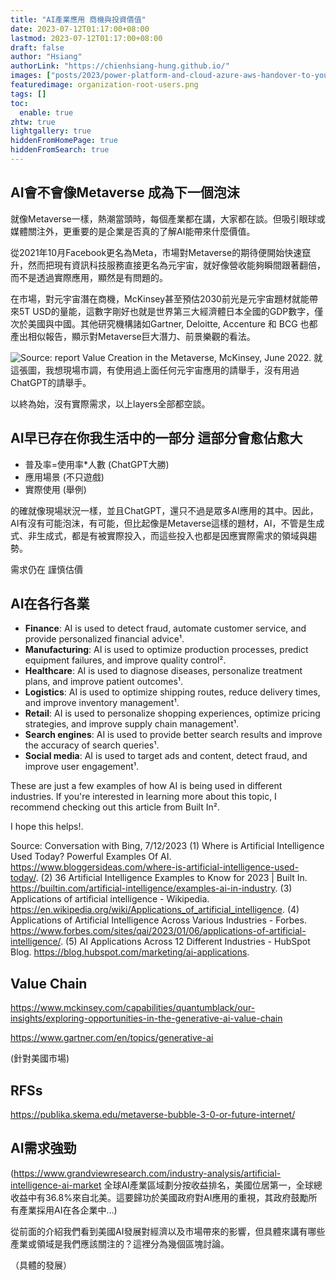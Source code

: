 ```yaml
---
title: "AI產業應用 商機與投資價值"
date: 2023-07-12T01:17:00+08:00
lastmod: 2023-07-12T01:17:00+08:00
draft: false
author: "Hsiang"
authorLink: "https://chienhsiang-hung.github.io/"
images: ["posts/2023/power-platform-and-cloud-azure-aws-handover-to-your-colleagues/organization-root-users.png"]
featuredimage: organization-root-users.png
tags: []
toc:
  enable: true
zhtw: true
lightgallery: true
hiddenFromHomePage: true
hiddenFromSearch: true
---
```

## AI會不會像Metaverse 成為下一個泡沫
就像Metaverse一樣，熱潮當頭時，每個產業都在講，大家都在談。但吸引眼球或媒體關注外，更重要的是企業是否真的了解AI能帶來什麼價值。

從2021年10月Facebook更名為Meta，市場對Metaverse的期待便開始快速竄升，然而把現有資訊科技服務直接更名為元宇宙，就好像營收能夠瞬間跟著翻倍，而不是透過實際應用，顯然是有問題的。

在市場，對元宇宙潛在商機，McKinsey甚至預估2030前光是元宇宙題材就能帶來5T USD的量能，這數字剛好也就是世界第三大經濟體日本全國的GDP數字，僅次於美國與中國。其他研究機構諸如Gartner, Deloitte, Accenture 和 BCG 也都產出相似報告，顯示對Metaverse巨大潛力、前景樂觀的看法。

![Source: report Value Creation in the Metaverse, McKinsey, June 2022.](https://publika.skema.edu/wp-content/uploads/2022/10/Couches-metavers.pddng.webp "Source: report Value Creation in the Metaverse, McKinsey, June 2022.")
就這張圖，我想現場市調，有使用過上面任何元宇宙應用的請舉手，沒有用過ChatGPT的請舉手。

以終為始，沒有實際需求，以上layers全部都空談。

## AI早已存在你我生活中的一部分 這部分會愈佔愈大
- 普及率=使用率*人數 (ChatGPT大勝)
- 應用場景 (不只遊戲)
- 實際使用 (舉例)

的確就像現場狀況一樣，並且ChatGPT，還只不過是眾多AI應用的其中。因此，AI有沒有可能泡沫，有可能，但比起像是Metaverse這樣的題材，AI，不管是生成式、非生成式，都是有被實際投入，而這些投入也都是因應實際需求的領域與趨勢。

需求仍在 謹慎估價

## AI在各行各業
- **Finance**: AI is used to detect fraud, automate customer service, and provide personalized financial advice¹.
- **Manufacturing**: AI is used to optimize production processes, predict equipment failures, and improve quality control².
- **Healthcare**: AI is used to diagnose diseases, personalize treatment plans, and improve patient outcomes¹.
- **Logistics**: AI is used to optimize shipping routes, reduce delivery times, and improve inventory management¹.
- **Retail**: AI is used to personalize shopping experiences, optimize pricing strategies, and improve supply chain management¹.
- **Search engines**: AI is used to provide better search results and improve the accuracy of search queries¹.
- **Social media**: AI is used to target ads and content, detect fraud, and improve user engagement¹.

These are just a few examples of how AI is being used in different industries. If you're interested in learning more about this topic, I recommend checking out this article from Built In².

I hope this helps!.

Source: Conversation with Bing, 7/12/2023
(1) Where is Artificial Intelligence Used Today? Powerful Examples Of AI. https://www.bloggersideas.com/where-is-artificial-intelligence-used-today/.
(2) 36 Artificial Intelligence Examples to Know for 2023 | Built In. https://builtin.com/artificial-intelligence/examples-ai-in-industry.
(3) Applications of artificial intelligence - Wikipedia. https://en.wikipedia.org/wiki/Applications_of_artificial_intelligence.
(4) Applications of Artificial Intelligence Across Various Industries - Forbes. https://www.forbes.com/sites/qai/2023/01/06/applications-of-artificial-intelligence/.
(5) AI Applications Across 12 Different Industries - HubSpot Blog. https://blog.hubspot.com/marketing/ai-applications.

## Value Chain
https://www.mckinsey.com/capabilities/quantumblack/our-insights/exploring-opportunities-in-the-generative-ai-value-chain

https://www.gartner.com/en/topics/generative-ai

(針對美國市場)

## RFSs
https://publika.skema.edu/metaverse-bubble-3-0-or-future-internet/

## AI需求強勁
(https://www.grandviewresearch.com/industry-analysis/artificial-intelligence-ai-market
全球AI產業區域劃分按收益排名，美國位居第一，全球總收益中有36.8%來自北美。這要歸功於美國政府對AI應用的重視，其政府鼓勵所有產業採用AI在各企業中…)


從前面的介紹我們看到美國AI發展對經濟以及市場帶來的影響，但具體來講有哪些產業或領域是我們應該關注的？這裡分為幾個區塊討論。

（具體的發展）



